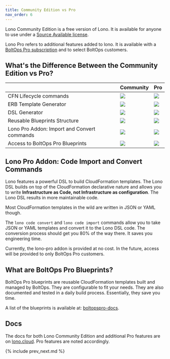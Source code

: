```yaml
---
title: Community Edition vs Pro
nav_order: 6
---
```


Lono Community Edition is a free version of Lono.  It is available for anyone to use under a [Source Available license](https://www.boltops.com/boltops-community-license).

Lono Pro refers to additional features added to lono. It is available with a [BoltOps Pro subscription](https://boltops.com/pro) and to select BoltOps customers.

## What's the Difference Between the Community Edition vs Pro?

&nbsp; | Community | Pro
--- | --- | ---
CFN Lifecycle commands | ![](/img/features/yes.svg) | ![](/img/features/yes.svg)
ERB Template Generator | ![](/img/features/yes.svg) | ![](/img/features/yes.svg)
DSL Generator | ![](/img/features/yes.svg) | ![](/img/features/yes.svg)
Reusable Blueprints Structure | ![](/img/features/yes.svg) | ![](/img/features/yes.svg)
Lono Pro Addon: Import and Convert commands | ![](/img/features/no.svg) | ![](/img/features/yes.svg)
Access to BoltOps Pro Blueprints | ![](/img/features/no.svg) | ![](/img/features/yes.svg)

## Lono Pro Addon: Code Import and Convert Commands

Lono features a powerful DSL to build CloudFormation templates. The Lono DSL builds on top of the CloudFormation declarative nature and allows you to write **Infrastructure as Code, not Infrastructure as configuration**. The Lono DSL results in more maintainable code.

Most CloudFormation templates in the wild are written in JSON or YAML though.

The `lono code convert` and `lono code import` commands allow you to take JSON or YAML templates and convert it to the Lono DSL code.  The conversion process should get you 80% of the way there. It saves you engineering time.

Currently, the lono-pro addon is provided at no cost. In the future, access will be provided to only BoltOps Pro customers.

## What are BoltOps Pro Blueprints?

BoltOps Pro blueprints are reusable CloudFormation templates built and managed by BoltOps.  They are configurable to fit your needs. They are also documented and tested in a daily build process. Essentially, they save you time.

A list of the blueprints is available at: [boltopspro-docs](https://github.com/boltopspro-docs).

## Docs

The docs for both Lono Community Edition and additional Pro features are on [lono.cloud](https://lono.cloud). Pro features are noted accordingly.

{% include prev_next.md %}
